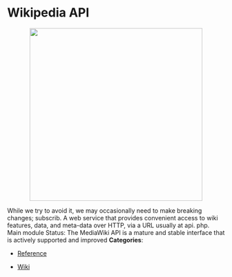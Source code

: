 # Wikipedia API

<p align="center">
    <img width="400" src="https://raw.githubusercontent.com/awesome-apis/awesome-apis/apis/wikipedia-api/logo_256x256.png" />
</p>


While we try to avoid it, we may occasionally need to make breaking changes; subscrib. A web service that provides convenient access to wiki features, data, and meta-data over HTTP, via a URL usually at api. php. Main module Status: The MediaWiki API is a mature and stable interface that is actively supported and improved
**Categories**:

- [Reference](https://github/awesome-apis/awesome-apis#reference)

- [Wiki](https://github/awesome-apis/awesome-apis#wiki)



